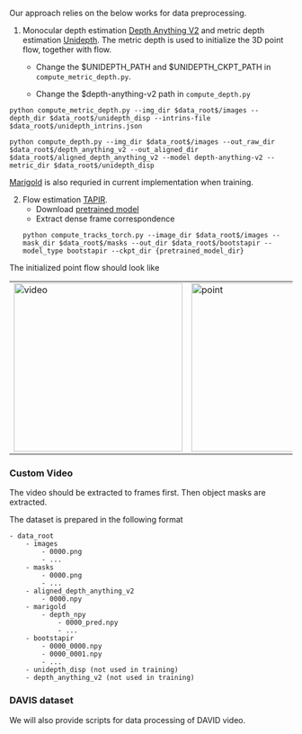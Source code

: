 Our approach relies on the below works for data preprocessing.
1. Monocular depth estimation [Depth Anything V2](https://github.com/DepthAnything/Depth-Anything-V2) and metric depth estimation [Unidepth](https://github.com/lpiccinelli-eth/UniDepth). The metric depth is used to initialize the 3D point flow, together with flow.

    - Change the $UNIDEPTH_PATH and $UNIDEPTH_CKPT_PATH in `compute_metric_depth.py`.

    - Change the $depth-anything-v2 path in `compute_depth.py`

```
python compute_metric_depth.py --img_dir $data_root$/images --depth_dir $data_root$/unidepth_disp --intrins-file $data_root$/unidepth_intrins.json

python compute_depth.py --img_dir $data_root$/images --out_raw_dir $data_root$/depth_anything_v2 --out_aligned_dir $data_root$/aligned_depth_anything_v2 --model depth-anything-v2 --metric_dir $data_root$/unidepth_disp
```

[Marigold](https://github.com/prs-eth/Marigold) is also requried in current implementation when training.


2. Flow estimation [TAPIR](https://github.com/google-deepmind/tapnet).
    - Download [pretrained model](https://storage.googleapis.com/dm-tapnet/bootstap/bootstapir_checkpoint_v2.pt)
    - Extract dense frame correspondence
    ```
    python compute_tracks_torch.py --image_dir $data_root$/images --mask_dir $data_root$/masks --out_dir $data_root$/bootstapir --model_type bootstapir --ckpt_dir {pretrained_model_dir}

    ```

The initialized point flow should look like
<table>
  <tr>
    <td><img src="../imgs/video.gif" alt="video" width="300"></td>
    <td><img src="../imgs/point_render.gif" alt="point" width="300"></td>
  </tr>
</table>


### Custom Video

The video should be extracted to frames first. Then object masks are extracted.


The dataset is prepared in the following format
```
- data_root
    - images
        - 0000.png
        - ...
    - masks
        - 0000.png
        - ...
    - aligned_depth_anything_v2
        - 0000.npy
    - marigold
        - depth_npy
            - 0000_pred.npy
            - ...
    - bootstapir
        - 0000_0000.npy
        - 0000_0001.npy
        - ...
    - unidepth_disp (not used in training)
    - depth_anything_v2 (not used in training)
```

### DAVIS dataset

We will also provide scripts for data processing of DAVID video.